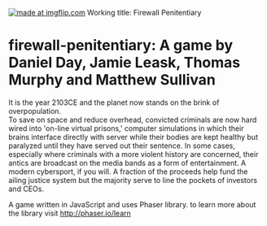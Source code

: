 <a href="https://imgflip.com/gif/1xmksi"><img src="https://i.imgflip.com/1xmksi.gif" title="made at imgflip.com"/></a>
Working title: Firewall Penitentiary
# firewall-penitentiary: A game by Daniel Day, Jamie Leask, Thomas Murphy and Matthew Sullivan
It is the year 2103CE and the planet now stands on the brink of overpopulation.  
To save on space and reduce overhead, convicted criminals are now hard wired into 'on-line virtual prisons,' 
computer simulations in which their brains interface directly with server while their bodies are kept
healthy but paralyzed until they have served out their sentence.  In some cases, especially where
criminals with a more violent history are concerned, their antics are broadcast on the media bands as a 
form of entertainment.  A modern cybersport, if you will.  A fraction of the proceeds help fund the 
ailing justice system but the majority serve to line the pockets of investors and CEOs.

A game written in JavaScript and uses Phaser library.
to learn more about the library visit http://phaser.io/learn

